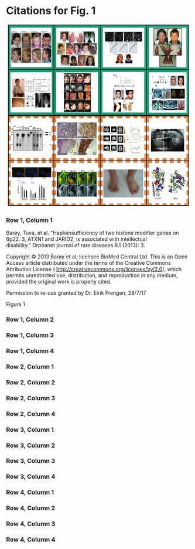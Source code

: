 # Citations for Fig. 1

<p align="center">
	<img src="PosNegFinal-min.jpg" width="500" height="500">
</p>


### Row 1, Column 1

Barøy, Tuva, et al. "Haploinsufficiency of two histone modifier genes on 6p22. 3, ATXN1 and JARID2, is associated with intellectual disability." Orphanet journal of rare diseases 8.1 (2013): 3.

Copyright © 2013 Barøy et al; licensee BioMed Central Ltd.
This is an Open Access article distributed under the terms of the Creative Commons Attribution License ( http://creativecommons.org/licenses/by/2.0), which permits unrestricted use, distribution, and reproduction in any medium, provided the original work is properly cited.

Permission to re-use granted by Dr. Eirik Frengen, 28/7/17

Figure 1

### Row 1, Column 2
### Row 1, Column 3
### Row 1, Column 4

### Row 2, Column 1
### Row 2, Column 2
### Row 2, Column 3
### Row 2, Column 4

### Row 3, Column 1
### Row 3, Column 2
### Row 3, Column 3
### Row 3, Column 4

### Row 4, Column 1
### Row 4, Column 2
### Row 4, Column 3
### Row 4, Column 4
